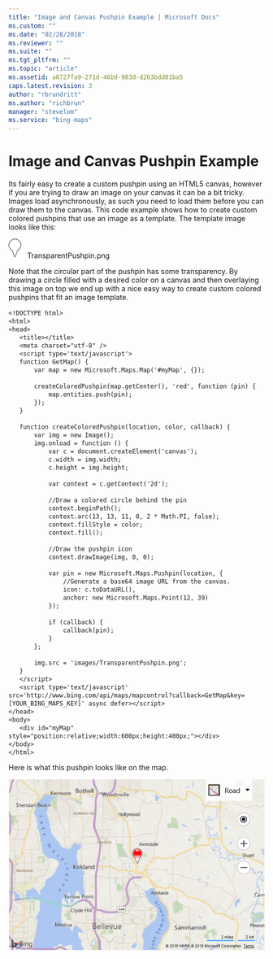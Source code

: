 ```yaml
---
title: "Image and Canvas Pushpin Example | Microsoft Docs"
ms.custom: ""
ms.date: "02/28/2018"
ms.reviewer: ""
ms.suite: ""
ms.tgt_pltfrm: ""
ms.topic: "article"
ms.assetid: a8727fa9-271d-46bd-983d-d263bdd01ba5
caps.latest.revision: 3
author: "rbrundritt"
ms.author: "richbrun"
manager: "stevelom"
ms.service: "bing-maps"
---
```

# Image and Canvas Pushpin Example
Its fairly easy to create a custom pushpin using an HTML5 canvas, however if you are trying to draw an image on your canvas it can be a bit tricky. Images load asynchronously, as such you need to load them before you can draw them to the canvas. This code example shows how to create custom colored pushpins that use an image as a template. The template image looks like this:

![BMV8_TemplateImagePushpin](../../media/bmv8-templateimagepushpin.png) &nbsp; TransparentPushpin.png

Note that the circular part of the pushpin has some transparency. By drawing a circle filled with a desired color on a canvas and then overlaying this image on top we end up with a nice easy way to create custom colored pushpins that fit an image template.

 ```
<!DOCTYPE html>
<html>
<head>
    <title></title>
    <meta charset="utf-8" />
	<script type='text/javascript'>
    function GetMap() {
        var map = new Microsoft.Maps.Map('#myMap', {});

        createColoredPushpin(map.getCenter(), 'red', function (pin) {
            map.entities.push(pin);
        });        
    }

    function createColoredPushpin(location, color, callback) {
        var img = new Image();
        img.onload = function () {
            var c = document.createElement('canvas');
            c.width = img.width;
            c.height = img.height;

            var context = c.getContext('2d');

            //Draw a colored circle behind the pin
            context.beginPath();
            context.arc(13, 13, 11, 0, 2 * Math.PI, false);
            context.fillStyle = color;
            context.fill();

            //Draw the pushpin icon
            context.drawImage(img, 0, 0);

            var pin = new Microsoft.Maps.Pushpin(location, {
                //Generate a base64 image URL from the canvas.
                icon: c.toDataURL(),
                anchor: new Microsoft.Maps.Point(12, 39)
            });

            if (callback) {
                callback(pin);
            }
        };

        img.src = 'images/TransparentPushpin.png';
    }
    </script>
    <script type='text/javascript' src='http://www.bing.com/api/maps/mapcontrol?callback=GetMap&key=[YOUR_BING_MAPS_KEY]' async defer></script>
</head>
<body>
    <div id="myMap" style="position:relative;width:600px;height:400px;"></div>
</body>
</html>
```

Here is what this pushpin looks like on the map.

![BMV8_ImageCanvasPushpinExample](../../media/bmv8-imagecanvaspushpinexample.png)
